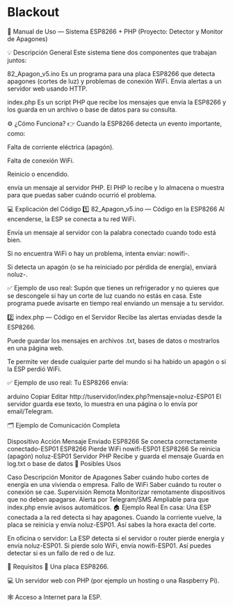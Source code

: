# Blackout

🧾 Manual de Uso — Sistema ESP8266 + PHP
(Proyecto: Detector y Monitor de Apagones)

💡 Descripción General
Este sistema tiene dos componentes que trabajan juntos:

82_Apagon_v5.ino
Es un programa para una placa ESP8266 que detecta apagones (cortes de luz) y problemas de conexión WiFi.
Envia alertas a un servidor web usando HTTP.

index.php
Es un script PHP que recibe los mensajes que envía la ESP8266 y los guarda en un archivo o base de datos para su consulta.

⚙️ ¿Cómo Funciona?
👉 Cuando la ESP8266 detecta un evento importante, como:

Falta de corriente eléctrica (apagón).

Falta de conexión WiFi.

Reinicio o encendido.

envía un mensaje al servidor PHP.
El PHP lo recibe y lo almacena o muestra para que puedas saber cuándo ocurrió el problema.

💻 Explicación del Código
1️⃣ 82_Apagon_v5.ino — Código en la ESP8266
Al encenderse, la ESP se conecta a tu red WiFi.

Envía un mensaje al servidor con la palabra conectado cuando todo está bien.

Si no encuentra WiFi o hay un problema, intenta enviar: nowifi-.

Si detecta un apagón (o se ha reiniciado por pérdida de energía), enviará noluz-.

✅ Ejemplo de uso real:
Supón que tienes un refrigerador y no quieres que se descongele si hay un corte de luz cuando no estás en casa.
Este programa puede avisarte en tiempo real enviando un mensaje a tu servidor.

2️⃣ index.php — Código en el Servidor
Recibe las alertas enviadas desde la ESP8266.

Puede guardar los mensajes en archivos .txt, bases de datos o mostrarlos en una página web.

Te permite ver desde cualquier parte del mundo si ha habido un apagón o si la ESP perdió WiFi.

✅ Ejemplo de uso real:
Tu ESP8266 envía:

arduino
Copiar
Editar
http://tuservidor/index.php?mensaje=noluz-ESP01
El servidor guarda ese texto, lo muestra en una página o lo envía por email/Telegram.

🗂️ Ejemplo de Comunicación Completa

Dispositivo	Acción	Mensaje Enviado
ESP8266	Se conecta correctamente	conectado-ESP01
ESP8266	Pierde WiFi	nowifi-ESP01
ESP8266	Se reinicia (apagón)	noluz-ESP01
Servidor PHP	Recibe y guarda el mensaje	Guarda en log.txt o base de datos
🧠 Posibles Usos

Caso	Descripción
Monitor de Apagones	Saber cuándo hubo cortes de energía en una vivienda o empresa.
Fallo de WiFi	Saber cuándo tu router o conexión se cae.
Supervisión Remota	Monitorizar remotamente dispositivos que no deben apagarse.
Alerta por Telegram/SMS	Ampliable para que index.php envíe avisos automáticos.
🏠 Ejemplo Real
En casa:
Una ESP conectada a la red detecta si hay apagones. Cuando la corriente vuelve, la placa se reinicia y envía noluz-ESP01.
Así sabes la hora exacta del corte.

En oficina o servidor:
La ESP detecta si el servidor o router pierde energía y envía noluz-ESP01. Si pierde solo WiFi, envía nowifi-ESP01.
Así puedes detectar si es un fallo de red o de luz.

💪 Requisitos
📡 Una placa ESP8266.

💻 Un servidor web con PHP (por ejemplo un hosting o una Raspberry Pi).

🕸️ Acceso a Internet para la ESP.


